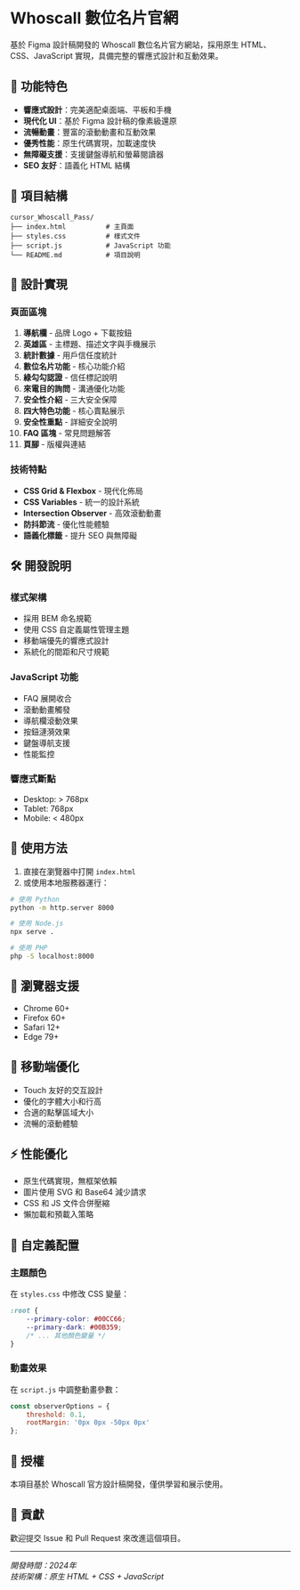 # Whoscall 數位名片官網

基於 Figma 設計稿開發的 Whoscall 數位名片官方網站，採用原生 HTML、CSS、JavaScript 實現，具備完整的響應式設計和互動效果。

## 🚀 功能特色

- **響應式設計**：完美適配桌面端、平板和手機
- **現代化 UI**：基於 Figma 設計稿的像素級還原
- **流暢動畫**：豐富的滾動動畫和互動效果
- **優秀性能**：原生代碼實現，加載速度快
- **無障礙支援**：支援鍵盤導航和螢幕閱讀器
- **SEO 友好**：語義化 HTML 結構

## 📁 項目結構

```
cursor_Whoscall_Pass/
├── index.html          # 主頁面
├── styles.css          # 樣式文件
├── script.js           # JavaScript 功能
└── README.md           # 項目說明
```

## 🎨 設計實現

### 頁面區塊
1. **導航欄** - 品牌 Logo + 下載按鈕
2. **英雄區** - 主標題、描述文字與手機展示
3. **統計數據** - 用戶信任度統計
4. **數位名片功能** - 核心功能介紹
5. **綠勾勾認證** - 信任標記說明
6. **來電目的詢問** - 溝通優化功能
7. **安全性介紹** - 三大安全保障
8. **四大特色功能** - 核心賣點展示
9. **安全性重點** - 詳細安全說明
10. **FAQ 區塊** - 常見問題解答
11. **頁腳** - 版權與連結

### 技術特點
- **CSS Grid & Flexbox** - 現代化佈局
- **CSS Variables** - 統一的設計系統
- **Intersection Observer** - 高效滾動動畫
- **防抖節流** - 優化性能體驗
- **語義化標籤** - 提升 SEO 與無障礙

## 🛠️ 開發說明

### 樣式架構
- 採用 BEM 命名規範
- 使用 CSS 自定義屬性管理主題
- 移動端優先的響應式設計
- 系統化的間距和尺寸規範

### JavaScript 功能
- FAQ 展開收合
- 滾動動畫觸發
- 導航欄滾動效果
- 按鈕漣漪效果
- 鍵盤導航支援
- 性能監控

### 響應式斷點
- Desktop: > 768px
- Tablet: 768px
- Mobile: < 480px

## 🚀 使用方法

1. 直接在瀏覽器中打開 `index.html`
2. 或使用本地服務器運行：

```bash
# 使用 Python
python -m http.server 8000

# 使用 Node.js
npx serve .

# 使用 PHP
php -S localhost:8000
```

## 🎯 瀏覽器支援

- Chrome 60+
- Firefox 60+
- Safari 12+
- Edge 79+

## 📱 移動端優化

- Touch 友好的交互設計
- 優化的字體大小和行高
- 合適的點擊區域大小
- 流暢的滾動體驗

## ⚡ 性能優化

- 原生代碼實現，無框架依賴
- 圖片使用 SVG 和 Base64 減少請求
- CSS 和 JS 文件合併壓縮
- 懶加載和預載入策略

## 🔧 自定義配置

### 主題顏色
在 `styles.css` 中修改 CSS 變量：

```css
:root {
    --primary-color: #00CC66;
    --primary-dark: #00B359;
    /* ... 其他顏色變量 */
}
```

### 動畫效果
在 `script.js` 中調整動畫參數：

```javascript
const observerOptions = {
    threshold: 0.1,
    rootMargin: '0px 0px -50px 0px'
};
```

## 📄 授權

本項目基於 Whoscall 官方設計稿開發，僅供學習和展示使用。

## 🤝 貢獻

歡迎提交 Issue 和 Pull Request 來改進這個項目。

---

*開發時間：2024年*  
*技術架構：原生 HTML + CSS + JavaScript*